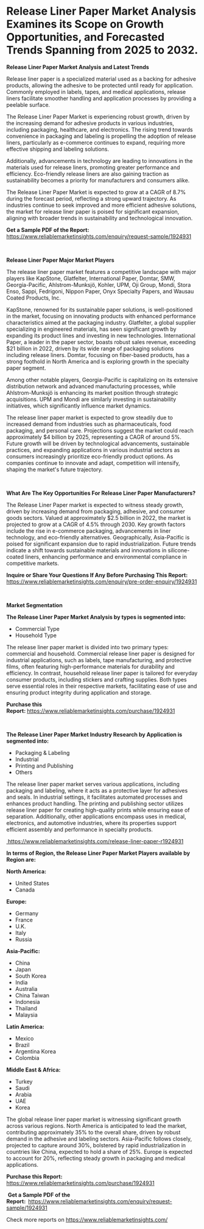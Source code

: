 <p><h1>Release Liner Paper Market Analysis Examines its Scope on Growth Opportunities, and Forecasted Trends Spanning from 2025 to 2032.</h1></p><p><strong>Release Liner Paper Market Analysis and Latest Trends</strong></p>
<p><p>Release liner paper is a specialized material used as a backing for adhesive products, allowing the adhesive to be protected until ready for application. Commonly employed in labels, tapes, and medical applications, release liners facilitate smoother handling and application processes by providing a peelable surface.</p><p>The Release Liner Paper Market is experiencing robust growth, driven by the increasing demand for adhesive products in various industries, including packaging, healthcare, and electronics. The rising trend towards convenience in packaging and labeling is propelling the adoption of release liners, particularly as e-commerce continues to expand, requiring more effective shipping and labeling solutions.</p><p>Additionally, advancements in technology are leading to innovations in the materials used for release liners, promoting greater performance and efficiency. Eco-friendly release liners are also gaining traction as sustainability becomes a priority for manufacturers and consumers alike.</p><p>The Release Liner Paper Market is expected to grow at a CAGR of 8.7% during the forecast period, reflecting a strong upward trajectory. As industries continue to seek improved and more efficient adhesive solutions, the market for release liner paper is poised for significant expansion, aligning with broader trends in sustainability and technological innovation.</p></p>
<p><strong>Get a Sample PDF of the Report:&nbsp;</strong> <a href="https://www.reliablemarketinsights.com/enquiry/request-sample/1924931?utm_campaign=2892&utm_medium=2&utm_source=Github&utm_content=ia&utm_term=28032025&utm_id=release-liner-paper">https://www.reliablemarketinsights.com/enquiry/request-sample/1924931</a></p>
<p>&nbsp;</p>
<p><strong>Release Liner Paper Major Market Players</strong></p>
<p><p>The release liner paper market features a competitive landscape with major players like KapStone, Glatfelter, International Paper, Domtar, SMW, Georgia-Pacific, Ahlstrom-Munksjö, Kohler, UPM, Oji Group, Mondi, Stora Enso, Sappi, Fedrigoni, Nippon Paper, Onyx Specialty Papers, and Wausau Coated Products, Inc. </p><p>KapStone, renowned for its sustainable paper solutions, is well-positioned in the market, focusing on innovating products with enhanced performance characteristics aimed at the packaging industry. Glatfelter, a global supplier specializing in engineered materials, has seen significant growth by expanding its product lines and investing in new technologies. International Paper, a leader in the paper sector, boasts robust sales revenue, exceeding $21 billion in 2022, driven by its wide range of packaging solutions including release liners. Domtar, focusing on fiber-based products, has a strong foothold in North America and is exploring growth in the specialty paper segment.</p><p>Among other notable players, Georgia-Pacific is capitalizing on its extensive distribution network and advanced manufacturing processes, while Ahlstrom-Munksjö is enhancing its market position through strategic acquisitions. UPM and Mondi are similarly investing in sustainability initiatives, which significantly influence market dynamics.</p><p>The release liner paper market is expected to grow steadily due to increased demand from industries such as pharmaceuticals, food packaging, and personal care. Projections suggest the market could reach approximately $4 billion by 2025, representing a CAGR of around 5%. Future growth will be driven by technological advancements, sustainable practices, and expanding applications in various industrial sectors as consumers increasingly prioritize eco-friendly product options. As companies continue to innovate and adapt, competition will intensify, shaping the market's future trajectory.</p></p>
<p>&nbsp;</p>
<p><strong>What Are The Key Opportunities For Release Liner Paper Manufacturers?</strong></p>
<p><p>The Release Liner Paper market is expected to witness steady growth, driven by increasing demand from packaging, adhesive, and consumer goods sectors. Valued at approximately $2.5 billion in 2022, the market is projected to grow at a CAGR of 4.5% through 2030. Key growth factors include the rise in e-commerce packaging, advancements in liner technology, and eco-friendly alternatives. Geographically, Asia-Pacific is poised for significant expansion due to rapid industrialization. Future trends indicate a shift towards sustainable materials and innovations in silicone-coated liners, enhancing performance and environmental compliance in competitive markets.</p></p>
<p><strong>Inquire or Share Your Questions If Any Before Purchasing This Report:</strong> <a href="https://www.reliablemarketinsights.com/enquiry/pre-order-enquiry/1924931?utm_campaign=2892&utm_medium=2&utm_source=Github&utm_content=ia&utm_term=28032025&utm_id=release-liner-paper">https://www.reliablemarketinsights.com/enquiry/pre-order-enquiry/1924931</a></p>
<p>&nbsp;</p>
<p><strong>Market Segmentation</strong></p>
<p><strong>The Release Liner Paper Market Analysis by types is segmented into:</strong></p>
<p><ul><li>Commercial Type</li><li>Household Type</li></ul></p>
<p><p>The release liner paper market is divided into two primary types: commercial and household. Commercial release liner paper is designed for industrial applications, such as labels, tape manufacturing, and protective films, often featuring high-performance materials for durability and efficiency. In contrast, household release liner paper is tailored for everyday consumer products, including stickers and crafting supplies. Both types serve essential roles in their respective markets, facilitating ease of use and ensuring product integrity during application and storage.</p></p>
<p><strong>Purchase this Report:&nbsp;</strong><a href="https://www.reliablemarketinsights.com/purchase/1924931?utm_campaign=2892&utm_medium=2&utm_source=Github&utm_content=ia&utm_term=28032025&utm_id=release-liner-paper">https://www.reliablemarketinsights.com/purchase/1924931</a></p>
<p>&nbsp;</p>
<p><strong>The Release Liner Paper Market Industry Research by Application is segmented into:</strong></p>
<p><ul><li>Packaging & Labeling</li><li>Industrial</li><li>Printing and Publishing</li><li>Others</li></ul></p>
<p><p>The release liner paper market serves various applications, including packaging and labeling, where it acts as a protective layer for adhesives and seals. In industrial settings, it facilitates automated processes and enhances product handling. The printing and publishing sector utilizes release liner paper for creating high-quality prints while ensuring ease of separation. Additionally, other applications encompass uses in medical, electronics, and automotive industries, where its properties support efficient assembly and performance in specialty products.</p></p>
<p><a href="https://www.reliablemarketinsights.com/release-liner-paper-r1924931?utm_campaign=2892&utm_medium=2&utm_source=Github&utm_content=ia&utm_term=28032025&utm_id=release-liner-paper">&nbsp;https://www.reliablemarketinsights.com/release-liner-paper-r1924931</a></p>
<p><strong>In terms of Region, the Release Liner Paper Market Players available by Region are:</strong></p>
<p>
    <p> <strong> North America: </strong>
        <ul>
            <li>United States</li>
            <li>Canada</li>
        </ul>
        </p> 
    <p> <strong> Europe: </strong>
        <ul>
            <li>Germany</li>
            <li>France</li>
            <li>U.K.</li>
            <li>Italy</li>
            <li>Russia</li>
        </ul>
        </p> 
    <p> <strong> Asia-Pacific: </strong>
        <ul>
            <li>China</li>
            <li>Japan</li>
            <li>South Korea</li>
            <li>India</li>
            <li>Australia</li>
            <li>China Taiwan</li>
            <li>Indonesia</li>
            <li>Thailand</li>
            <li>Malaysia</li>
        </ul>
        </p> 
    <p> <strong> Latin America: </strong>
        <ul>
            <li>Mexico</li>
            <li>Brazil</li>
            <li>Argentina Korea</li>
            <li>Colombia</li>
        </ul>
        </p> 
    <p> <strong> Middle East & Africa: </strong>
        <ul>
            <li>Turkey</li>
            <li>Saudi</li>
            <li>Arabia</li>
            <li>UAE</li>
            <li>Korea</li>
        </ul>
    </p>
    </p>
<p><p>The global release liner paper market is witnessing significant growth across various regions. North America is anticipated to lead the market, contributing approximately 35% to the overall share, driven by robust demand in the adhesive and labeling sectors. Asia-Pacific follows closely, projected to capture around 30%, bolstered by rapid industrialization in countries like China, expected to hold a share of 25%. Europe is expected to account for 20%, reflecting steady growth in packaging and medical applications.</p></p>
<p><strong>Purchase this Report: </strong><a href="https://www.reliablemarketinsights.com/purchase/1924931?utm_campaign=2892&utm_medium=2&utm_source=Github&utm_content=ia&utm_term=28032025&utm_id=release-liner-paper">https://www.reliablemarketinsights.com/purchase/1924931</a></p>
<p>&nbsp;<strong>Get a Sample PDF of the Report:&nbsp;&nbsp;</strong><a href="https://www.reliablemarketinsights.com/enquiry/request-sample/1924931?utm_campaign=2892&utm_medium=2&utm_source=Github&utm_content=ia&utm_term=28032025&utm_id=release-liner-paper">https://www.reliablemarketinsights.com/enquiry/request-sample/1924931</a></p>
<p><strong></strong></p>
<p>Check more reports on <a href="https://www.reliablemarketinsights.com/?utm_campaign=2892&utm_medium=2&utm_source=Github&utm_content=ia&utm_term=28032025&utm_id=release-liner-paper">https://www.reliablemarketinsights.com/</a></p>